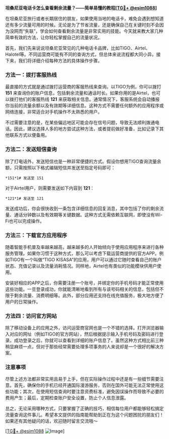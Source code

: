 **坦桑尼亚电话卡怎么查看剩余流量？——简单易懂的教程[[TG💪+ @esim1088](https://t.me/s/esim1088)]**

在坦桑尼亚旅行或者长期居住的朋友，如果使用当地的电话卡，难免会遇到想知道还有多少流量可用的时候。无论是为了节省流量，还是确保自己在关键时刻不会因为没网而“失联”，学会如何查看剩余流量是非常实用的技能。今天就来教大家几种简单有效的方法，让你轻松掌握自己的流量状况。

首先，我们先来说说坦桑尼亚常见的几种电话卡品牌，比如TIGO、Airtel、Halotel等。不同运营商可能有不同的查询方式，但总体来说流程都大同小异。接下来，我们将详细介绍每种方法的具体操作步骤。

### 方法一：拨打客服热线

最直接的方式就是通过拨打运营商的客服热线来查询。以TIGO为例，你可以拨打 **151** 来查询你的账户信息，包括剩余流量和通话时长。如果你用的是Airtel，也可以拨打他们的客服热线 **121** 来获取相关信息。通常情况下，客服系统会自动播报你当前的流量余额以及有效期等详细信息。这种方式不需要任何额外的应用程序或网络连接，非常适合对手机操作不太熟悉的用户。

不过需要注意的是，在某些偏远地区可能会存在信号问题，导致无法顺利拨通电话。因此，建议选择人多的地方尝试这种方法，或者提前做好准备，比如记录下其他联系方式以便备用。

### 方法二：发送短信查询

除了打电话外，发送短信也是一种非常便捷的方式。假设你想用TIGO查询流量余额，只需按照以下格式编辑短信并发送至指定号码即可：

```
*151*1# 发送至 151
```

对于Airtel用户，则需要发送如下内容到 **121**：

```
*121*1# 发送至 121
```

发送成功后，你会很快收到一条包含详细信息的回复消息，其中包括了你的剩余流量、通话分钟数以及有效期等关键数据。这种方式无需依赖互联网，即使没有Wi-Fi也可以完成操作。

### 方法三：下载官方应用程序

随着智能手机普及率越来越高，越来越多的人开始倾向于使用应用程序来进行各种服务管理。如果你习惯于这种方式，那么可以考虑下载运营商提供的官方APP。例如TIGO有一个叫做“TIGO KISASA”的应用，用户可以通过它随时查看自己的账户状态、充值记录以及流量消耗情况。同样地，Airtel也有类似的功能模块供用户使用。

安装好相应的APP之后，你需要注册一个账号，并绑定你的手机号码才能正常使用这些功能。一旦登录成功，你就能清晰地看到所有与该号码相关的信息，包括但不限于剩余流量、消费明细等。此外，部分应用还支持在线充值服务，极大地方便了用户的日常操作。

### 方法四：访问官方网站

除了移动设备上的应用之外，访问运营商官网也是一个不错的选择。打开浏览器输入对应的网址（例如TIGO的官方网站），然后根据提示输入手机号码及密码进行登录。成功登录之后，你就可以查看到详细的账户信息了。虽然这种方式相比前三种稍显麻烦一点，但对于那些经常需要处理多项事务的人来说却是一个很好的解决方案。

### 注意事项

尽管上述方法都非常实用且易于上手，但在实际操作过程中还是有一些细节需要注意。首先，确保你的手机已经开通国际漫游服务，否则在国外可能无法正常使用这些功能；其次，在使用短信查询时要注意资费标准，避免因误操作而导致不必要的费用产生；最后，定期检查账户安全设置，防止个人信息泄露。

总之，无论采用哪种方式，只要掌握了正确的技巧，相信每位用户都能够轻松搞定流量查询这件事儿。希望本文提供的指南能帮助到正在为这个问题困扰的朋友们！如果还有其他疑问的话，欢迎随时留言交流哦～

[[TG💪+ @esim1088](https://t.me/s/esim1088) ![Image](https://i.postimg.cc/4NQfJmqS/Snipaste-2025-05-13-00-14-12.png)]